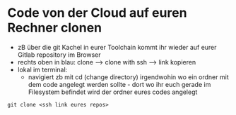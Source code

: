 # Code von der Cloud auf euren Rechner clonen

* zB über die git Kachel in eurer Toolchain kommt ihr wieder auf eurer Gitlab repository im Browser
* rechts oben in blau: clone --&gt; clone with ssh --&gt; link kopieren
* lokal im terminal:
  * navigiert zb mit cd \(change directory\) irgendwohin wo ein ordner mit dem code angelegt werden sollte - dort wo ihr euch gerade im Filesystem befindet wird der ordner eures codes angelegt

```text
git clone <ssh link eures repos>
```

